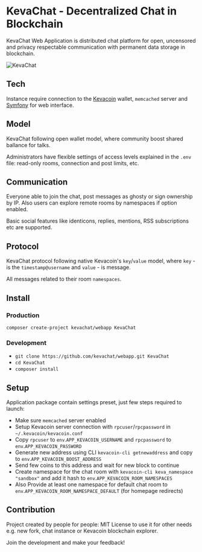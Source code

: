 # KevaChat - Decentralized Chat in Blockchain

KevaChat Web Application is distributed chat platform for open, uncensored and privacy respectable communication with permanent data storage in blockchain.

![KevaChat](https://github.com/kevachat/webapp/assets/108541346/9b286719-eafe-443f-a6e3-4b4927edde96)

## Tech

Instance require connection to the [Kevacoin](https://github.com/kevacoin-project/) wallet, `memcached` server and [Symfony](https://github.com/symfony/symfony) for web interface.

## Model

KevaChat following open wallet model, where community boost shared ballance for talks.

Administrators have flexible settings of access levels explained in the `.env` file: read-only rooms, connection and post limits, etc.

## Communication

Everyone able to join the chat, post messages as ghosty or sign ownership by IP. Also users can explore remote rooms by namespaces if option enabled.

Basic social features like identicons, replies, mentions, RSS subscriptions etc are supported.

## Protocol

KevaChat protocol following native Kevacoin's `key`/`value` model, where `key` - is the `timestamp@username` and `value` - is message.

All messages related to their room `namespaces`.

## Install

### Production

`composer create-project kevachat/webapp KevaChat`

### Development

* `git clone https://github.com/kevachat/webapp.git KevaChat`
* `cd KevaChat`
* `composer install`

## Setup

Application package contain settings preset, just few steps required to launch:

* Make sure `memcached` server enabled
* Setup Kevacoin server connection with `rpcuser`/`rpcpassword` in `~/.kevacoin/kevacoin.conf`
* Copy `rpcuser` to `env`.`APP_KEVACOIN_USERNAME` and `rpcpassword` to `env`.`APP_KEVACOIN_PASSWORD`
* Generate new address using CLI `kevacoin-cli getnewaddress` and copy to `env`.`APP_KEVACOIN_BOOST_ADDRESS`
* Send few coins to this address and wait for new block to continue
* Create namespace for the chat room with `kevacoin-cli keva_namespace "sandbox"` and add it hash to `env`.`APP_KEVACOIN_ROOM_NAMESPACES`
* Also Provide at least one namespace for default chat room to `env`.`APP_KEVACOIN_ROOM_NAMESPACE_DEFAULT` (for homepage redirects)

## Contribution

Project created by people for people: MIT License to use it for other needs e.g. new fork, chat instance or Kevacoin blockchain explorer.

Join the development and make your feedback!

